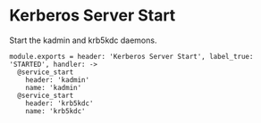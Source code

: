 
# Kerberos Server Start

Start the kadmin and krb5kdc daemons.

    module.exports = header: 'Kerberos Server Start', label_true: 'STARTED', handler: ->
      @service_start
        header: 'kadmin'
        name: 'kadmin'
      @service_start
        header: 'krb5kdc'
        name: 'krb5kdc'

